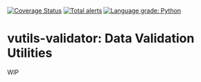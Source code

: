 [![Coverage Status](https://coveralls.io/repos/github/i386x/vutils-validator/badge.svg?branch=main)](https://coveralls.io/github/i386x/vutils-validator?branch=main)
[![Total alerts](https://img.shields.io/lgtm/alerts/g/i386x/vutils-validator.svg?logo=lgtm&logoWidth=18)](https://lgtm.com/projects/g/i386x/vutils-validator/alerts/)
[![Language grade: Python](https://img.shields.io/lgtm/grade/python/g/i386x/vutils-validator.svg?logo=lgtm&logoWidth=18)](https://lgtm.com/projects/g/i386x/vutils-validator/context:python)

# vutils-validator: Data Validation Utilities

WIP
